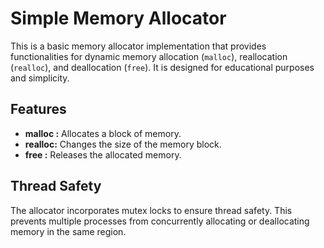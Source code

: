 # Simple Memory Allocator
This is a basic memory allocator implementation that provides functionalities for dynamic memory allocation (`malloc`), reallocation (`realloc`), and deallocation (`free`). It is designed for educational purposes and simplicity.

## Features
- **malloc :** Allocates a block of memory.
- **realloc:** Changes the size of the memory block.
- **free   :** Releases the allocated memory.

## Thread Safety
The allocator incorporates mutex locks to ensure thread safety. This prevents multiple processes from concurrently allocating or deallocating memory in the same region.
